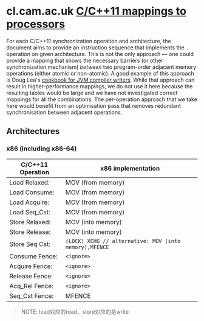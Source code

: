 # cl.cam.ac.uk [C/C++11 mappings to processors](https://www.cl.cam.ac.uk/~pes20/cpp/cpp0xmappings.html)

For each C/C++11 synchronization operation and architecture, the document aims to provide an instruction sequence that implements the operation on given architecture. This is not the only approach — one could provide a mapping that shows the necessary barriers (or other synchronization mechanism) *between* two program-order adjacent memory operations (either atomic or non-atomic). A good example of this approach is Doug Lea's [cookbook for JVM compiler writers](http://g.oswego.edu/dl/jmm/cookbook.html). While that approach can result in higher-performance mappings, we do not use it here because the resulting tables would be large and we have not investigated correct mappings for all the combinations. The per-operation approach that we take here would benefit from an optimisation pass that removes redundant synchronisation between adjacent operations.

## Architectures

### x86 (including x86-64)

| C/C++11 Operation | x86 implementation                                     |
| ----------------- | ------------------------------------------------------ |
| Load Relaxed:     | MOV (from memory)                                      |
| Load Consume:     | MOV (from memory)                                      |
| Load Acquire:     | MOV (from memory)                                      |
| Load Seq_Cst:     | MOV (from memory)                                      |
| Store Relaxed:    | MOV (into memory)                                      |
| Store Release:    | MOV (into memory)                                      |
| Store Seq Cst:    | `(LOCK) XCHG // alternative: MOV (into memory),MFENCE` |
| Consume Fence:    | `<ignore>`                                             |
| Acquire Fence:    | `<ignore>`                                             |
| Release Fence:    | `<ignore>`                                             |
| Acq_Rel Fence:    | `<ignore>`                                             |
| Seq_Cst Fence:    | MFENCE                                                 |

> NOTE: load对应的read、store对应的是write



